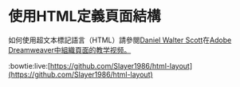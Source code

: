 # 使用HTML定義頁面結構


如何使用超文本標記語言（HTML）請參閱[Daniel Walter Scott](http://bringyourownlaptop.com/)在[Adobe Dreamweaver中組織頁面的教学视频。](https://helpx.adobe.com/dreamweaver/how-to/work-with-html-layout.html?playlist=/ccx/v1/collection/product/dreamweaver/segment/designer/explevel/beginner/applaunch/orientation/collection.ccx.js)

:bowtie:live:[https://github.com/Slayer1986/html-layout](https://github.com/Slayer1986/html-layout)

